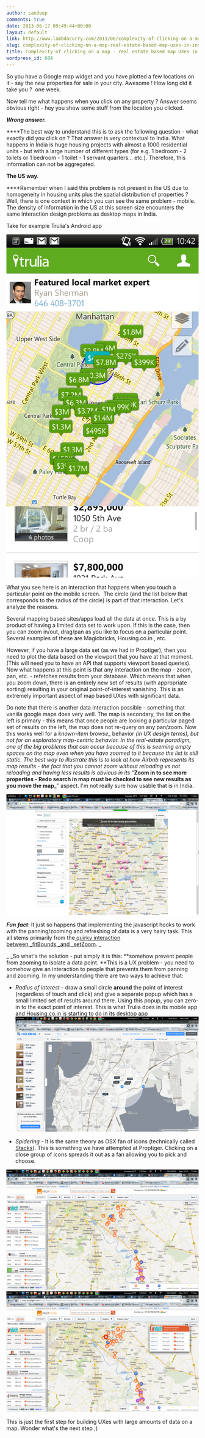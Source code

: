 ```yaml
---
author: sandeep
comments: true
date: 2013-06-17 09:49:44+00:00
layout: default
link: http://www.lambdacurry.com/2013/06/complexity-of-clicking-on-a-map-real-estate-based-map-uxes-in-india/
slug: complexity-of-clicking-on-a-map-real-estate-based-map-uxes-in-india
title: Complexity of clicking on a map - real estate based map UXes in India
wordpress_id: 684
---
```


So you have a Google map widget and you have plotted a few locations on it - say the new properties for sale in your city. Awesome ! How long did it take you ?  one week.

Now tell me what happens when you click on any property ? Answer seems obvious right - hey you show some stuff from the location you clicked.

_**Wrong answer.**_

****The best way to understand this is to ask the following question - what exactly did you click on ? That answer is very contextual to India. What happens in India is huge housing projects with almost a 1000 residential units - but with a large number of different types (for e.g. 1 bedroom - 2 toilets or 1 bedroom - 1 toilet - 1 servant quarters... etc.). Therefore, this information can not be aggregated.

**The US way.**

****Remember when I said this problem is not present in the US due to homogeneity in housing units plus the spatial distribution of properties ? Well, there is one context in which you can see the same problem - mobile. The density of information in the US at this screen size encounters the same interaction design problems as desktop maps in India.

Take for example Trulia's Android app

[![trulia mobile app touch select](/wp-content/uploads/2013/06/2013-06-01_10-42-30.png?w=168)](/wp-content/uploads/2013/06/2013-06-01_10-42-30.png)

What you see here is an interaction that happens when you touch a particular point on the mobile screen.  The circle (and the list below that corresponds to the radius of the circle) is part of that interaction. Let's analyze the reasons.

Several mapping based sites/apps load all the data at once. This is a by product of having a limited data set to work upon. If this is the case, then you can zoom in/out, drag/pan as you like to focus on a particular point. Several examples of these are Magicbricks, Housing.co.in , etc.

However, if you have a large data set (as we had in Proptiger), then you need to plot the data based on the viewport that you have at that moment. (This will need you to have an API that supports viewport based queries). Now what happens at this point is that any interaction on the map - zoom, pan, etc. - refetches results from your database. Which means that when you zoom down, there is an entirely new set of results (with appropriate sorting) resulting in your original point-of-interest vanishing. This is an extremely important aspect of map based UXes with significant data.

Do note that there is another data interaction possible - something that vaniila google maps does very well. The map is secondary, the list on the left is primary - this means that once people are looking a particular paged set of results on the left, the map does not re-query on any pan/zoom. Now this works well for a _known-item browse__ behavior _(in UX design terms), but not for an exploratory map-centric behavior. In the real-estate paradigm, one of the big problems that can occur because of this is seeming empty spaces on the map even when you have zoomed to it because the list is still static. The best way to illustrate this is to look at how Airbnb represents its map results - the fact that you cannot zoom without reloading vs not reloading and having less results is obvious in its "_**Zoom in to see more properties - Redo search in map must be checked to see new results as you move the map**_" aspect. I'm not really sure how usable that is in India.

[![airbnb map UX - reload and zoom](/wp-content/uploads/2013/06/screenshot-from-2013-06-21-170624.png?w=300)](/wp-content/uploads/2013/06/screenshot-from-2013-06-21-170624.png)

_**Fun**_ _**fact**_: It just so happens that implementing the javascript hooks to work with the panning/zooming and refreshing of data is a very hairy task. This all stems primarily from the[ quirky interaction between _fitBounds _and ](http://stackoverflow.com/questions/13777318/set-google-map-zoom-level-after-using-fitbound)_[setZoom](http://stackoverflow.com/questions/13777318/set-google-map-zoom-level-after-using-fitbound). _

_ _So what's the solution - put simply it is this: **somehow prevent people from zooming to isolate a data point. **This is a UX problem - you need to somehow give an interaction to people that prevents them from panning and zooming. In my understanding there are two ways to achieve that:



	
  * _Radius of interest_ - draw a small circle **around** the point of interest (regardless of touch and click) and give a separate popup which has a small limited set of results around there. Using this popup, you can zero-in to the exact point of interest. This is what Trulia does in its mobile app and Housing.co.in is starting to do in its desktop app[![Housing.co.in radius of interest](/wp-content/uploads/2013/06/screenshot-from-2013-06-17-150612.png?w=300)](/wp-content/uploads/2013/06/screenshot-from-2013-06-17-150612.png)

	
  * _Spidering_ - It is the same theory as OSX fan of icons (technically called [Stacks](http://support.apple.com/kb/ht3739)). This is something we have attempted at Proptiger. Clicking on a close group of icons spreads it out as a fan allowing you to pick and choose.


[![Map icons - grouped (before)](/wp-content/uploads/2013/06/screenshot-from-2013-06-17-151050.png?w=300)](/wp-content/uploads/2013/06/screenshot-from-2013-06-17-151050.png) [![map icons spidered view - like stacks](/wp-content/uploads/2013/06/screenshot-from-2013-06-17-151102.png?w=300)](/wp-content/uploads/2013/06/screenshot-from-2013-06-17-151102.png)

This is just the first step for building UXes with large amounts of data on a map. Wonder what's the next step ;)
